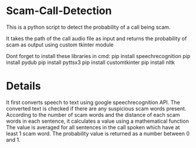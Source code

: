 # Scam-Call-Detection

This is a python script to detect the probability of a call being scam.

It takes the path of the call audio file as input and returns the probability of scam as output using custom tkinter module

Dont forget to install these libraries in cmd:
pip install speechrecognition
pip install pydub
pip install pyttsx3
pip install customtkinter
pip install nltk


# Details
It first converts speech to text using google speechrecognition API. 
The converted text is checked if there are any suspicious scam words present.
According to the number of scam words and the distance of each scam words in each sentence, it calculates a value using a mathematical function
The value is averaged for all sentences in the call spoken which have at least 1 scam word.
The probability value is returned as a number between 0 and 1.
